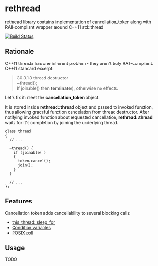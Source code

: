 rethread
========

rethread library contains implementation of cancellation_token along with RAII-compliant wrapper around C++11 std::thread

[![Build Status](https://travis-ci.org/bo-on-software/rethread.svg?branch=master)](https://travis-ci.org/bo-on-software/rethread)

Rationale
---------
C++11 threads has one inherent problem - they aren't truly RAII-compliant. C++11 standard excerpt:

> 30.3.1.3 thread destructor  
>   ~thread();  
>   If joinable() then **terminate**(), otherwise no effects.  

Let's fix it: meet the **cancellation_token** object.

It is stored inside **rethread::thread** object and passed to invoked function, thus allowing graceful function cancelation from thread destructor. After notifying invoked function about requested cancellation, **rethread::thread** waits for it's completion by joining the underlying thread.

```
class thread
{
  // ...
  
  ~thread() {
    if (joinable())
    {
      token.cancel();
      join();
    }
  }
  
  // ...
};
```

Features
--------

Cancellation token adds cancellability to several blocking calls:
* [this_thread::sleep_for](rethread/thread.hpp#L87)
* [Condition variables](rethread/condition_variable.hpp#L85)
* [POSIX poll](rethread/poll.hpp#L49)

Usage
-----

TODO
